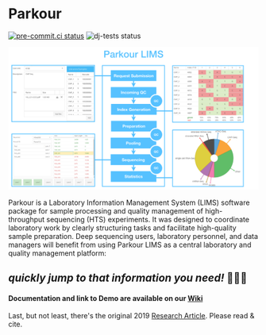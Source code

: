 # Parkour

[![pre-commit.ci status](https://results.pre-commit.ci/badge/github/maxplanck-ie/parkour2/main.svg)](https://results.pre-commit.ci/latest/github/maxplanck-ie/parkour2/main) ![dj-tests status](https://github.com/maxplanck-ie/parkour2/actions/workflows/django.yml/badge.svg)

![Parkour](./misc/readme.png)

Parkour is a Laboratory Information Management System (LIMS) software package
for sample processing and quality management of high-throughput sequencing
(HTS) experiments. It was designed to coordinate laboratory work by clearly
structuring tasks and facilitate high-quality sample preparation. Deep
sequencing users, laboratory personnel, and data managers will benefit from
using Parkour LIMS as a central laboratory and quality management platform:

## _quickly jump to that information you need!_ 🤸🏻‍♀️

#### Documentation and link to Demo are available on our [Wiki](https://github.com/maxplanck-ie/parkour2/wiki)

Last, but not least, there's the original 2019 [Research Article](https://doi.org/10.1093/bioinformatics/bty820). Please read & cite.
